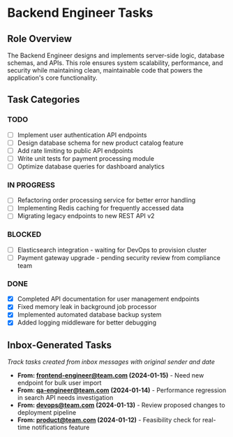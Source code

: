 # Backend Engineer Tasks

## Role Overview
The Backend Engineer designs and implements server-side logic, database schemas, and APIs. This role ensures system scalability, performance, and security while maintaining clean, maintainable code that powers the application's core functionality.

## Task Categories

### TODO
- [ ] Implement user authentication API endpoints
- [ ] Design database schema for new product catalog feature
- [ ] Add rate limiting to public API endpoints
- [ ] Write unit tests for payment processing module
- [ ] Optimize database queries for dashboard analytics

### IN PROGRESS
- [ ] Refactoring order processing service for better error handling
- [ ] Implementing Redis caching for frequently accessed data
- [ ] Migrating legacy endpoints to new REST API v2

### BLOCKED
- [ ] Elasticsearch integration - waiting for DevOps to provision cluster
- [ ] Payment gateway upgrade - pending security review from compliance team

### DONE
- [x] Completed API documentation for user management endpoints
- [x] Fixed memory leak in background job processor
- [x] Implemented automated database backup system
- [x] Added logging middleware for better debugging

## Inbox-Generated Tasks
_Track tasks created from inbox messages with original sender and date_

- **From: frontend-engineer@team.com (2024-01-15)** - Need new endpoint for bulk user import
- **From: qa-engineer@team.com (2024-01-14)** - Performance regression in search API needs investigation
- **From: devops@team.com (2024-01-13)** - Review proposed changes to deployment pipeline
- **From: product@team.com (2024-01-12)** - Feasibility check for real-time notifications feature